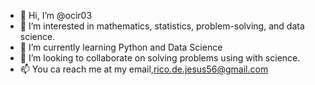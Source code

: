 - 👋 Hi, I’m @ocir03
- 👀 I’m interested in mathematics, statistics, problem-solving, and data science.
- 🌱 I’m currently learning Python and Data Science
- 💞️ I’m looking to collaborate on solving problems using with science.
- 📫 You ca reach me at my email,rico.de.jesus56@gmail.com
<!---
ocir03/ocir03 is a ✨ special ✨ repository because its `README.md` (this file) appears on your GitHub profile.
You can click the Preview link to take a look at your changes.
--->

